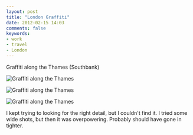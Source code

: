 ```yaml
---
layout: post
title: "London Graffiti"
date: 2012-02-15 14:03
comments: false
keywords:
- work
- travel
- London
---
```

Graffiti along the Thames (Southbank)

![Graffiti along the Thames](http://media.eick.us/media/photographs/2012/2012-02-12/London-27.jpg)


![Graffiti along the Thames](http://media.eick.us/media/photographs/2012/2012-02-12/London-39.jpg)


![Graffiti along the Thames](http://media.eick.us/media/photographs/2012/2012-02-12/London-40.jpg)


I kept trying to looking for the right detail, but I couldn't find it.  I tried some wide shots, but then it was overpowering.  Probably should have gone in tighter.
